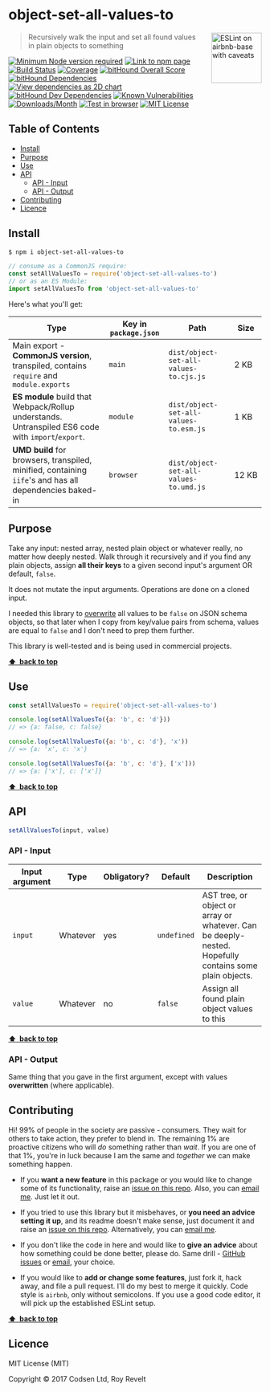 # object-set-all-values-to

<a href="https://github.com/revelt/eslint-on-airbnb-base-badge" style="float: right; padding: 0 0 20px 20px;"><img src="https://cdn.rawgit.com/revelt/eslint-on-airbnb-base-badge/0c3e46c9/lint-badge.svg" alt="ESLint on airbnb-base with caveats" width="100" align="right"></a>

> Recursively walk the input and set all found values in plain objects to something

[![Minimum Node version required][node-img]][node-url]
[![Link to npm page][npm-img]][npm-url]
[![Build Status][travis-img]][travis-url]
[![Coverage][cov-img]][cov-url]
[![bitHound Overall Score][overall-img]][overall-url]
[![bitHound Dependencies][deps-img]][deps-url]
[![View dependencies as 2D chart][deps2d-img]][deps2d-url]
[![bitHound Dev Dependencies][dev-img]][dev-url]
[![Known Vulnerabilities][vulnerabilities-img]][vulnerabilities-url]
[![Downloads/Month][downloads-img]][downloads-url]
[![Test in browser][runkit-img]][runkit-url]
[![MIT License][license-img]][license-url]

## Table of Contents

<!-- START doctoc generated TOC please keep comment here to allow auto update -->
<!-- DON'T EDIT THIS SECTION, INSTEAD RE-RUN doctoc TO UPDATE -->


- [Install](#install)
- [Purpose](#purpose)
- [Use](#use)
- [API](#api)
  - [API - Input](#api---input)
  - [API - Output](#api---output)
- [Contributing](#contributing)
- [Licence](#licence)

<!-- END doctoc generated TOC please keep comment here to allow auto update -->

## Install

```sh
$ npm i object-set-all-values-to
```

```js
// consume as a CommonJS require:
const setAllValuesTo = require('object-set-all-values-to')
// or as an ES Module:
import setAllValuesTo from 'object-set-all-values-to'
```

Here's what you'll get:

Type            | Key in `package.json` | Path  | Size
----------------|-----------------------|-------|--------
Main export - **CommonJS version**, transpiled, contains `require` and `module.exports` | `main`                | `dist/object-set-all-values-to.cjs.js` | 2&nbsp;KB
**ES module** build that Webpack/Rollup understands. Untranspiled ES6 code with `import`/`export`. | `module`              | `dist/object-set-all-values-to.esm.js` | 1&nbsp;KB
**UMD build** for browsers, transpiled, minified, containing `iife`'s and has all dependencies baked-in | `browser`            | `dist/object-set-all-values-to.umd.js` | 12&nbsp;KB

## Purpose

Take any input: nested array, nested plain object or whatever really, no matter how deeply nested. Walk through it recursively and if you find any plain objects, assign **all their keys** to a given second input's argument OR default, `false`.

It does not mutate the input arguments. Operations are done on a cloned input.

I needed this library to [overwrite](https://github.com/codsen/json-comb-core) all values to be `false` on JSON schema objects, so that later when I copy from key/value pairs from schema, values are equal to `false` and I don't need to prep them further.

This library is well-tested and is being used in commercial projects.

**[⬆ &nbsp;back to top](#)**

## Use

```js
const setAllValuesTo = require('object-set-all-values-to')

console.log(setAllValuesTo({a: 'b', c: 'd'}))
// => {a: false, c: false}

console.log(setAllValuesTo({a: 'b', c: 'd'}, 'x'))
// => {a: 'x', c: 'x'}

console.log(setAllValuesTo({a: 'b', c: 'd'}, ['x']))
// => {a: ['x'], c: ['x']}
```

**[⬆ &nbsp;back to top](#)**

## API

```js
setAllValuesTo(input, value)
```

### API - Input

Input argument           | Type           | Obligatory? | Default     | Description
-------------------------|----------------|-------------|-------------|-------------
`input`                  | Whatever       | yes         | `undefined` | AST tree, or object or array or whatever. Can be deeply-nested. Hopefully contains some plain objects.
`value`                  | Whatever       | no          | `false`     | Assign all found plain object values to this

**[⬆ &nbsp;back to top](#)**

### API - Output

Same thing that you gave in the first argument, except with values **overwritten** (where applicable).

## Contributing

Hi! 99% of people in the society are passive - consumers. They wait for others to take action, they prefer to blend in. The remaining 1% are proactive citizens who will _do_ something rather than _wait_. If you are one of that 1%, you're in luck because I am the same and _together_ we can make something happen.

* If you **want a new feature** in this package or you would like to change some of its functionality, raise an [issue on this repo](https://github.com/codsen/object-set-all-values-to/issues). Also, you can [email me](mailto:roy@codsen.com). Just let it out.

* If you tried to use this library but it misbehaves, or **you need an advice setting it up**, and its readme doesn't make sense, just document it and raise an [issue on this repo](https://github.com/codsen/object-set-all-values-to/issues). Alternatively, you can [email me](mailto:roy@codsen.com).

* If you don't like the code in here and would like to **give an advice** about how something could be done better, please do. Same drill - [GitHub issues](https://github.com/codsen/object-set-all-values-to/issues) or [email](mailto:roy@codsen.com), your choice.

* If you would like to **add or change some features**, just fork it, hack away, and file a pull request. I'll do my best to merge it quickly. Code style is `airbnb`, only without semicolons. If you use a good code editor, it will pick up the established ESLint setup.

**[⬆ &nbsp;back to top](#)**

## Licence

MIT License (MIT)

Copyright © 2017 Codsen Ltd, Roy Revelt

[node-img]: https://img.shields.io/node/v/object-set-all-values-to.svg?style=flat-square&label=works%20on%20node
[node-url]: https://www.npmjs.com/package/object-set-all-values-to

[npm-img]: https://img.shields.io/npm/v/object-set-all-values-to.svg?style=flat-square&label=release
[npm-url]: https://www.npmjs.com/package/object-set-all-values-to

[travis-img]: https://img.shields.io/travis/codsen/object-set-all-values-to.svg?style=flat-square
[travis-url]: https://travis-ci.org/codsen/object-set-all-values-to

[cov-img]: https://coveralls.io/repos/github/codsen/object-set-all-values-to/badge.svg?style=flat-square?branch=master
[cov-url]: https://coveralls.io/github/codsen/object-set-all-values-to?branch=master

[overall-img]: https://img.shields.io/bithound/code/github/codsen/object-set-all-values-to.svg?style=flat-square
[overall-url]: https://www.bithound.io/github/codsen/object-set-all-values-to

[deps-img]: https://img.shields.io/bithound/dependencies/github/codsen/object-set-all-values-to.svg?style=flat-square
[deps-url]: https://www.bithound.io/github/codsen/object-set-all-values-to/master/dependencies/npm

[deps2d-img]: https://img.shields.io/badge/deps%20in%202D-see_here-08f0fd.svg?style=flat-square
[deps2d-url]: http://npm.anvaka.com/#/view/2d/object-set-all-values-to

[dev-img]: https://img.shields.io/bithound/devDependencies/github/codsen/object-set-all-values-to.svg?style=flat-square
[dev-url]: https://www.bithound.io/github/codsen/object-set-all-values-to/master/dependencies/npm

[vulnerabilities-img]: https://snyk.io/test/github/codsen/object-set-all-values-to/badge.svg?style=flat-square
[vulnerabilities-url]: https://snyk.io/test/github/codsen/object-set-all-values-to

[downloads-img]: https://img.shields.io/npm/dm/object-set-all-values-to.svg?style=flat-square
[downloads-url]: https://npmcharts.com/compare/object-set-all-values-to

[runkit-img]: https://img.shields.io/badge/runkit-test_in_browser-a853ff.svg?style=flat-square
[runkit-url]: https://npm.runkit.com/object-set-all-values-to

[license-img]: https://img.shields.io/npm/l/object-set-all-values-to.svg?style=flat-square
[license-url]: https://github.com/codsen/object-set-all-values-to/blob/master/license.md
